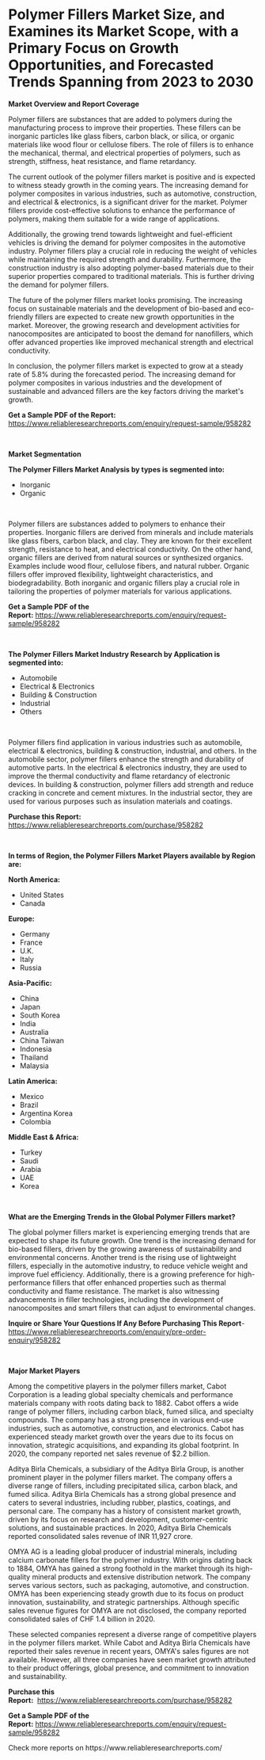 <p><h1>Polymer Fillers Market Size, and Examines its Market Scope, with a Primary Focus on Growth Opportunities, and Forecasted Trends Spanning from 2023 to 2030</h1></p><p><strong>Market Overview and Report Coverage</strong></p>
<p><p>Polymer fillers are substances that are added to polymers during the manufacturing process to improve their properties. These fillers can be inorganic particles like glass fibers, carbon black, or silica, or organic materials like wood flour or cellulose fibers. The role of fillers is to enhance the mechanical, thermal, and electrical properties of polymers, such as strength, stiffness, heat resistance, and flame retardancy.</p><p>The current outlook of the polymer fillers market is positive and is expected to witness steady growth in the coming years. The increasing demand for polymer composites in various industries, such as automotive, construction, and electrical & electronics, is a significant driver for the market. Polymer fillers provide cost-effective solutions to enhance the performance of polymers, making them suitable for a wide range of applications.</p><p>Additionally, the growing trend towards lightweight and fuel-efficient vehicles is driving the demand for polymer composites in the automotive industry. Polymer fillers play a crucial role in reducing the weight of vehicles while maintaining the required strength and durability. Furthermore, the construction industry is also adopting polymer-based materials due to their superior properties compared to traditional materials. This is further driving the demand for polymer fillers.</p><p>The future of the polymer fillers market looks promising. The increasing focus on sustainable materials and the development of bio-based and eco-friendly fillers are expected to create new growth opportunities in the market. Moreover, the growing research and development activities for nanocomposites are anticipated to boost the demand for nanofillers, which offer advanced properties like improved mechanical strength and electrical conductivity.</p><p>In conclusion, the polymer fillers market is expected to grow at a steady rate of 5.8% during the forecasted period. The increasing demand for polymer composites in various industries and the development of sustainable and advanced fillers are the key factors driving the market's growth.</p></p>
<p><strong>Get a Sample PDF of the Report:</strong> <a href="https://www.reliableresearchreports.com/enquiry/request-sample/958282">https://www.reliableresearchreports.com/enquiry/request-sample/958282</a></p>
<p>&nbsp;</p>
<p><strong>Market Segmentation</strong></p>
<p><strong>The Polymer Fillers Market Analysis by types is segmented into:</strong></p>
<p><ul><li>Inorganic</li><li>Organic</li></ul></p>
<p>&nbsp;</p>
<p><p>Polymer fillers are substances added to polymers to enhance their properties. Inorganic fillers are derived from minerals and include materials like glass fibers, carbon black, and clay. They are known for their excellent strength, resistance to heat, and electrical conductivity. On the other hand, organic fillers are derived from natural sources or synthesized organics. Examples include wood flour, cellulose fibers, and natural rubber. Organic fillers offer improved flexibility, lightweight characteristics, and biodegradability. Both inorganic and organic fillers play a crucial role in tailoring the properties of polymer materials for various applications.</p></p>
<p><strong>Get a Sample PDF of the Report:</strong>&nbsp;<a href="https://www.reliableresearchreports.com/enquiry/request-sample/958282">https://www.reliableresearchreports.com/enquiry/request-sample/958282</a></p>
<p>&nbsp;</p>
<p><strong>The Polymer Fillers Market Industry Research by Application is segmented into:</strong></p>
<p><ul><li>Automobile</li><li>Electrical & Electronics</li><li>Building & Construction</li><li>Industrial</li><li>Others</li></ul></p>
<p>&nbsp;</p>
<p><p>Polymer fillers find application in various industries such as automobile, electrical & electronics, building & construction, industrial, and others. In the automobile sector, polymer fillers enhance the strength and durability of automotive parts. In the electrical & electronics industry, they are used to improve the thermal conductivity and flame retardancy of electronic devices. In building & construction, polymer fillers add strength and reduce cracking in concrete and cement mixtures. In the industrial sector, they are used for various purposes such as insulation materials and coatings.</p></p>
<p><strong>Purchase this Report:</strong>&nbsp; <a href="https://www.reliableresearchreports.com/purchase/958282">https://www.reliableresearchreports.com/purchase/958282</a></p>
<p>&nbsp;</p>
<p><strong>In terms of Region, the Polymer Fillers Market Players available by Region are:</strong></p>
<p>
    <p> <strong> North America: </strong>
        <ul>
            <li>United States</li>
            <li>Canada</li>
        </ul>
        </p> 
    <p> <strong> Europe: </strong>
        <ul>
            <li>Germany</li>
            <li>France</li>
            <li>U.K.</li>
            <li>Italy</li>
            <li>Russia</li>
        </ul>
        </p> 
    <p> <strong> Asia-Pacific: </strong>
        <ul>
            <li>China</li>
            <li>Japan</li>
            <li>South Korea</li>
            <li>India</li>
            <li>Australia</li>
            <li>China Taiwan</li>
            <li>Indonesia</li>
            <li>Thailand</li>
            <li>Malaysia</li>
        </ul>
        </p> 
    <p> <strong> Latin America: </strong>
        <ul>
            <li>Mexico</li>
            <li>Brazil</li>
            <li>Argentina Korea</li>
            <li>Colombia</li>
        </ul>
        </p> 
    <p> <strong> Middle East & Africa: </strong>
        <ul>
            <li>Turkey</li>
            <li>Saudi</li>
            <li>Arabia</li>
            <li>UAE</li>
            <li>Korea</li>
        </ul>
    </p>
    </p>
<p>&nbsp;</p>
<p><strong>What are the Emerging Trends in the Global Polymer Fillers market?</strong></p>
<p><p>The global polymer fillers market is experiencing emerging trends that are expected to shape its future growth. One trend is the increasing demand for bio-based fillers, driven by the growing awareness of sustainability and environmental concerns. Another trend is the rising use of lightweight fillers, especially in the automotive industry, to reduce vehicle weight and improve fuel efficiency. Additionally, there is a growing preference for high-performance fillers that offer enhanced properties such as thermal conductivity and flame resistance. The market is also witnessing advancements in filler technologies, including the development of nanocomposites and smart fillers that can adjust to environmental changes.</p></p>
<p><strong>Inquire or Share Your Questions If Any Before Purchasing This Report</strong>- <a href="https://www.reliableresearchreports.com/enquiry/pre-order-enquiry/958282">https://www.reliableresearchreports.com/enquiry/pre-order-enquiry/958282</a></p>
<p>&nbsp;</p>
<p><strong>Major Market Players</strong></p>
<p><p>Among the competitive players in the polymer fillers market, Cabot Corporation is a leading global specialty chemicals and performance materials company with roots dating back to 1882. Cabot offers a wide range of polymer fillers, including carbon black, fumed silica, and specialty compounds. The company has a strong presence in various end-use industries, such as automotive, construction, and electronics. Cabot has experienced steady market growth over the years due to its focus on innovation, strategic acquisitions, and expanding its global footprint. In 2020, the company reported net sales revenue of $2.2 billion.</p><p>Aditya Birla Chemicals, a subsidiary of the Aditya Birla Group, is another prominent player in the polymer fillers market. The company offers a diverse range of fillers, including precipitated silica, carbon black, and fumed silica. Aditya Birla Chemicals has a strong global presence and caters to several industries, including rubber, plastics, coatings, and personal care. The company has a history of consistent market growth, driven by its focus on research and development, customer-centric solutions, and sustainable practices. In 2020, Aditya Birla Chemicals reported consolidated sales revenue of INR 11,927 crore.</p><p>OMYA AG is a leading global producer of industrial minerals, including calcium carbonate fillers for the polymer industry. With origins dating back to 1884, OMYA has gained a strong foothold in the market through its high-quality mineral products and extensive distribution network. The company serves various sectors, such as packaging, automotive, and construction. OMYA has been experiencing steady growth due to its focus on product innovation, sustainability, and strategic partnerships. Although specific sales revenue figures for OMYA are not disclosed, the company reported consolidated sales of CHF 1.4 billion in 2020.</p><p>These selected companies represent a diverse range of competitive players in the polymer fillers market. While Cabot and Aditya Birla Chemicals have reported their sales revenue in recent years, OMYA's sales figures are not available. However, all three companies have seen market growth attributed to their product offerings, global presence, and commitment to innovation and sustainability.</p></p>
<p><strong>Purchase this Report:</strong>&nbsp;&nbsp;<a href="https://www.reliableresearchreports.com/purchase/958282">https://www.reliableresearchreports.com/purchase/958282</a></p>
<p></p>
<p><strong>Get a Sample PDF of the Report:</strong>&nbsp;<a href="https://www.reliableresearchreports.com/enquiry/request-sample/958282">https://www.reliableresearchreports.com/enquiry/request-sample/958282</a></p>
<p>Check more reports on https://www.reliableresearchreports.com/</p>